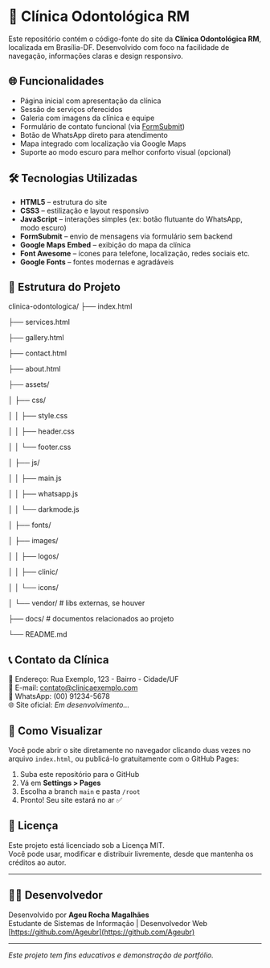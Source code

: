 # 🦷 Clínica Odontológica RM

Este repositório contém o código-fonte do site da **Clínica Odontológica RM**, localizada em Brasília-DF. Desenvolvido com foco na facilidade de navegação, informações claras e design responsivo.

## 🌐 Funcionalidades

- Página inicial com apresentação da clínica  
- Sessão de serviços oferecidos  
- Galeria com imagens da clínica e equipe  
- Formulário de contato funcional (via [FormSubmit](https://formsubmit.co/))  
- Botão de WhatsApp direto para atendimento  
- Mapa integrado com localização via Google Maps  
- Suporte ao modo escuro para melhor conforto visual (opcional)  

## 🛠 Tecnologias Utilizadas

- **HTML5** – estrutura do site  
- **CSS3** – estilização e layout responsivo  
- **JavaScript** – interações simples (ex: botão flutuante do WhatsApp, modo escuro)  
- **FormSubmit** – envio de mensagens via formulário sem backend  
- **Google Maps Embed** – exibição do mapa da clínica  
- **Font Awesome** – ícones para telefone, localização, redes sociais etc.  
- **Google Fonts** – fontes modernas e agradáveis  

## 📁 Estrutura do Projeto

clinica-odontologica/
├── index.html

├── services.html

├── gallery.html

├── contact.html

├── about.html

├── assets/

│   ├── css/

│   │   ├── style.css

│   │   ├── header.css

│   │   └── footer.css

│   ├── js/

│   │   ├── main.js

│   │   ├── whatsapp.js

│   │   └── darkmode.js

│   ├── fonts/

│   ├── images/

│   │   ├── logos/

│   │   ├── clinic/

│   │   └── icons/

│   └── vendor/           # libs externas, se houver

├── docs/                 # documentos relacionados ao projeto

└── README.md



## 📞 Contato da Clínica

📍 Endereço: Rua Exemplo, 123 - Bairro - Cidade/UF  
📧 E-mail: contato@clinicaexemplo.com  
📱 WhatsApp: (00) 91234-5678  
🌐 Site oficial: *Em desenvolvimento...*

## 🚀 Como Visualizar

Você pode abrir o site diretamente no navegador clicando duas vezes no arquivo `index.html`, ou publicá-lo gratuitamente com o GitHub Pages:

1. Suba este repositório para o GitHub  
2. Vá em **Settings > Pages**  
3. Escolha a branch `main` e pasta `/root`  
4. Pronto! Seu site estará no ar ✅  

## 📝 Licença

Este projeto está licenciado sob a Licença MIT.  
Você pode usar, modificar e distribuir livremente, desde que mantenha os créditos ao autor.

---

## 🧑‍💻 Desenvolvedor

Desenvolvido por **Ageu Rocha Magalhães**  
Estudante de Sistemas de Informação | Desenvolvedor Web  
[https://github.com/Ageubr](https://github.com/Ageubr)  

---

*Este projeto tem fins educativos e demonstração de portfólio.*
